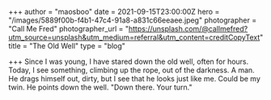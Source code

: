 +++
author = "maosboo"
date = 2021-09-15T23:00:00Z
hero = "/images/5889f00b-f4b1-47c4-91a8-a831c66eeaee.jpeg"
photographer = "Call Me Fred"
photographer_url = "https://unsplash.com/@callmefred?utm_source=unsplash&utm_medium=referral&utm_content=creditCopyText"
title = "The Old Well"
type = "blog"

+++
Since I was young, I have stared down the old well, often for hours. Today, I see something, climbing up the rope, out of the darkness. A man. He drags himself out, dirty, but I see that he looks just like me. Could be my twin. He points down the well. "Down there. Your turn."